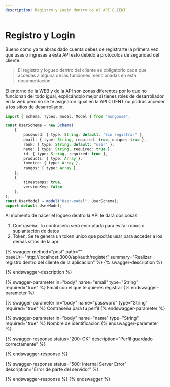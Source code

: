 ```yaml
---
description: Registro y Login dentro de el API CLIENT
---
```


# Registro y Login

Bueno como ya  te abras dado cuenta debes de registrarte la primera vez que usas o ingresas a esta API esto debido a protocolos de seguridad del cliente.

> El registro y logueo dentro del cliente es obligatorio cada que accedas a alguna de las funciones mencionadas en esta documentación

El entorno de la WEB y de la API son zonas diferentes por lo que no funcionan del todo igual, explicándolo mejor si tienes roles de desarrollador en la web pero no se te asignaron igual en la API CLIENT no podrás acceder a los sitios de desarrollador.

```typescript
import { Schema, Types, model, Model } from "mongoose";

const UserSchema = new Schema(
	{
		password: { type: String, default: "Sin registrar" },
		email: { type: String, required: true, unique: true },
		rank: { type: String, default: "user" },
		name: { type: String, required: true },
		id: { type: String, required: true },
		products: { type: Array },
		invoice: { type: Array },
		rangos: { type: Array },
	},
	{
		timestamps: true,
		versionKey: false,
	},
);
const UserModel = model("User-model", UserSchema);
export default UserModel;
```

Al momento de hacer el logueo dentro la API te dará dos cosas:

1. Contraseña: Tu contraseña será encriptada para evitar robos o suplantación de datos
2. Token: Se te genera un token único que podrás usar para acceder a los demás sitios de la api



{% swagger method="post" path="" baseUrl="http://localhost:3000/api/auth/register" summary="Realizar registro dentro del cliente de la aplicacion" %}
{% swagger-description %}

{% endswagger-description %}

{% swagger-parameter in="body" name="email" type="String" required="true" %}
Email con el que te quieres registrar
{% endswagger-parameter %}

{% swagger-parameter in="body" name="password" type="String" required="true" %}
Contraseña para tu perfil&#x20;
{% endswagger-parameter %}

{% swagger-parameter in="body" name="name" type="String" required="true" %}
Nombre de identificacion
{% endswagger-parameter %}

{% swagger-response status="200: OK" description="Perfil guardado correctamente" %}

{% endswagger-response %}

{% swagger-response status="500: Internal Server Error" description="Error de parte del servidor" %}

{% endswagger-response %}
{% endswagger %}
